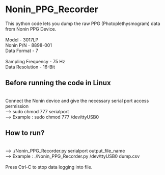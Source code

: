 # Nonin_PPG_Recorder
This python code lets you dump the raw PPG (Photoplethysmogram) data from Nonin PPG Device. <br />
<br />
Model - 3017LP <br />
Nonin P/N - 8898-001 <br />
Data Format - 7 <br />
<br />
Sampling Frequency  - 75 Hz <br />
Data Resolution     - 16-Bit <br />

## Before running the code in Linux
<br />
Connect the Nonin device and give the necessary serial port access permission <br />
--> sudo chmod 777 serialport <br />
--> Example : sudo chmod 777 /dev/ttyUSB0 <br />

## How to run?
<br />
--> ./Nonin_PPG_Recorder.py serialport output_file_name <br />
--> Example : ./Nonin_PPG_Recorder.py /dev/ttyUSB0 dump.csv <br />
<br />
Press Ctrl-C to stop data logging into file.


